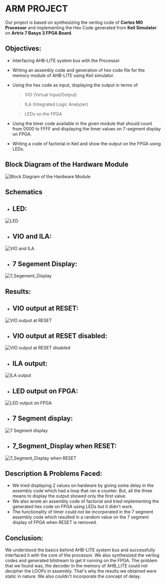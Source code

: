 # ARM PROJECT

Our project is based on synthesizing the verilog code of **Cortex M0 Processor** and implementing the Hex Code generated from **Keil Simulator** on **Artrix 7 Basys 3 FPGA Board**.


## Objectives:
- Interfacing AHB-LITE system bus with the Processor
- Writing an assembly code and generation of hex code file for the memory module of AHB-LITE using Keil simulator.
- Using the hex code as input, displaying the output in terms of
	> VIO (Virtual Input/Output) 
  
	> ILA (Integrated Logic Analyzer)
  
	> LEDs on the FPGA
  
- Using the timer code available in the given module that should count from 0000 to FFFF and displaying the timer values on 7-segment display on FPGA.
- Writing a code of factorial in Keil and show the output on the FPGA using LEDs.

## Block Diagram of the Hardware Module
![Block Diagram of the Hardware Module](Project/Images/block.jpeg)

## Schematics
- ## LED:

![LED](Project/Images/sch_led.jpeg)
- ## VIO and ILA:

![VIO and ILA](Project/Images/sch_vio.jpeg)
- ## 7 Segement Display:

![7_Segement_Display](Project/Images/sch_7seg.jpeg)

## Results:
- ## VIO output at RESET:

![VIO output at RESET](Project/Images/VIO_reset.jpeg)
- ## VIO output at RESET disabled:

![VIO output at RESET disabled](Project/Images/VIO.jpeg)
- ## ILA output:

![ILA output](Project/Images/ILA.jpeg)
- ## LED output on FPGA:

![LED output on FPGA](Project/Images/led.jpeg)
- ## 7 Segment display:

![7 Segment display](Project/Images/7seg.jpeg)
- ## 7_Segment_Display when RESET:

![7_Segment_Display when RESET](Project/Images/7seg_reset.jpeg)

## Description & Problems Faced:
- We tried displaying 2 values on hardware by giving some delay in the assembly code which had a loop that ran a counter. But, all the three means to display the output showed only the first value. 
- We also wrote an assembly code of factorial and tried implementing the generated hex code on FPGA using LEDs but it didn't work.
- The functionality of timer could not be incorporated in the 7 segment assembly code which resulted in a random value on the 7 segment display of FPGA when RESET is removed.

## Conclusion:
We understood the basics behind AHB-LITE system bus and successfully interfaced it with the core of the processor. We also synthesized the verilog codes and generated bitstream to get it running on the FPGA. The problem that we found was, the decoder in the memory of AHB_LITE could not decipher the LOOPs in assembly. That's why the results we obtained were static in nature. We also couldn't incorporate the concept of delay.
